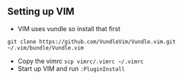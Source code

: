 ## Setting up VIM
* VIM uses vundle so install that first 
```
git clone https://github.com/VundleVim/Vundle.vim.git ~/.vim/bundle/Vundle.vim
```
* Copy the vimrc `scp vimrc/.vimrc ~/.vimrc`
* Start up VIM and run `:PluginInstall`


